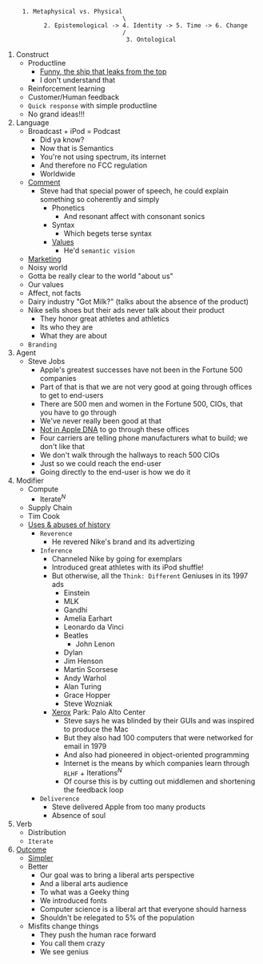 ```
     1. Metaphysical vs. Physical
                                 \
           2. Epistemological -> 4. Identity -> 5. Time -> 6. Change
                                 /
                                  3. Ontological
```

1. Construct
   - Productline
     - [Funny, the ship that leaks from the top](https://www.youtube.com/watch?v=IzH54FpWAP0)
     - I don't understand that
   - Reinforcement learning
   - Customer/Human feedback
   - `Quick response` with simple productline
   - No grand ideas!!!
2. Language
   - Broadcast + iPod = Podcast
     - Did ya know?
     - Now that is Semantics
     - You're not using spectrum, its internet
     - And therefore no FCC regulation
     - Worldwide
   - [Comment](https://www.youtube.com/watch?v=IzH54FpWAP0)
     - Steve had that special power of speech, he could explain something so coherently and simply
       - Phonetics
         - And resonant affect with consonant sonics
       - Syntax
         - Which begets terse syntax
       - [Values](https://www.youtube.com/watch?v=YM4If6YHN3s)
         - He'd `semantic vision`
   - [Marketing](https://www.youtube.com/watch?v=YM4If6YHN3s)
   - Noisy world
   - Gotta be really clear to the world "about us"
   - Our values
   - Affect, not facts
   - Dairy industry "Got Milk?" (talks about the absence of the product)
   - Nike sells shoes but their ads never talk about their product
     - They honor great athletes and athletics
     - Its who they are
     - What they are about
   - `Branding`
3. Agent
   - Steve Jobs
     - Apple's greatest successes have not been in the Fortune 500 companies
     - Part of that is that we are not very good at going through offices to get to end-users
     - There are 500 men and women in the Fortune 500, CIOs, that you have to go through
     - We've never really been good at that
     - [Not in Apple DNA](https://www.youtube.com/watch?v=IzH54FpWAP0) to go through these offices
     - Four carriers are telling phone manufacturers what to build; we don't like that
     - We don't walk through the hallways to reach 500 CIOs
     - Just so we could reach the end-user
     - Going directly to the end-user is how we do it
4. Modifier
   - Compute
     - $\text{Iterate}^N$
   - Supply Chain
   - Tim Cook
   - [Uses & abuses of history](https://www.youtube.com/watch?v=cpzvwkR1RYU)
     - `Reverence`
       - He revered Nike's brand and its advertizing
     - `Inference`
       - Channeled Nike by going for exemplars
       - Introduced great athletes with its iPod shuffle!
       - But otherwise, all the `Think: Different` Geniuses in its 1997 ads
         - Einstein
         - MLK
         - Gandhi
         - Amelia Earhart
         - Leonardo da Vinci
         - Beatles
           - John Lenon
         - Dylan
         - Jim Henson
         - Martin Scorsese
         - Andy Warhol
         - Alan Turing
         - Grace Hopper
         - Steve Wozniak
        - [Xerox](https://www.youtube.com/watch?v=MqSfFcaluHc) Park: Palo Alto Center
          - Steve says he was blinded by their GUIs and was inspired to produce the Mac
          - But they also had 100 computers that were networked for email in 1979
          - And also had pioneered in object-oriented programming
          - Internet is the means by which companies learn through `RLHF` + $\text{Iterations}^N$
          - Of course this is by cutting out middlemen and shortening the feedback loop
     - `Deliverence`
       - Steve delivered Apple from too many products
       - Absence of soul
5. Verb
   - Distribution
   - `Iterate`
6. [Outcome](https://www.youtube.com/watch?v=dXO0fSCEv5A)
   - [Simpler](https://www.youtube.com/watch?v=jMSa9sSZpF8)
   - Better
     - Our goal was to bring a liberal arts perspective
     - And a liberal arts audience
     - To what was a Geeky thing
     - We introduced fonts
     - Computer science is a liberal art that everyone should harness
     - Shouldn't be relegated to 5% of the population
   - Misfits change things
     - They push the human race forward
     - You call them crazy
     - We see genius
     
